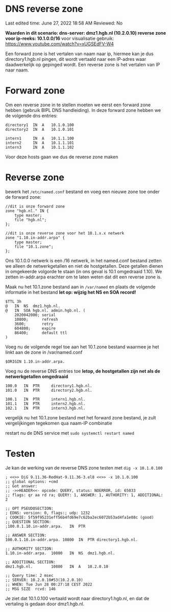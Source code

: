 # DNS reverse zone

Last edited time: June 27, 2022 18:58 AM
Reviewed: No

**Waarden in dit scenario:
dns-server: dmz1.hgb.nl (10.2.0.10)
reverse zone voor ip-reeks: 10.1.0.0/16**
voor visualisatie gebruik: https://www.youtube.com/watch?v=xUGSEdFV-W4 


Een forward zone is het vertalen van naam naar ip, hiermee kan je dus directory1.hgb.nl pingen, dit wordt vertaald naar een IP-adres waar daadwerkelijk op gepinged wordt.
Een reverse zone is het vertalen van IP naar naam.

# Forward zone 
Om een reverse zone in te stellen moeten we eerst een forward zone hebben (gebruik BIPL DNS handleiding). In deze forward zone hebben we de volgende dns entries:

```
directory1	IN	A	10.1.0.100
directory2	IN	A	10.1.0.101

intern1		IN	A	10.1.1.100
intern2		IN	A	10.1.1.101
intern3		IN	A	10.1.1.102
```
Voor deze hosts gaan we dus de reverse zone maken

# Reverse zone
bewerk het `/etc/named.conf` bestand en voeg een nieuwe zone toe onder de forward zone:

```
//dit is onze forward zone
zone "hgb.nl." IN {
	type master;
	file "hgb.nl";
};

//dit is onze reverse zone voor het 10.1.x.x netwerk
zone "1.10.in-addr.arpa" {
	type master;
	file "10.1.zone";
};
```

Ons 10.1.0.0 netwerk is een /16 netwerk, in het named.conf bestand zetten we alleen de netwerkgetallen en niet de hostgetallen. Deze getallen dienen in omgekeerde volgorde te staan (in ons geval is 10.1 omgedraaid 1.10). 
We zetten in-addr.arpa erachter om te laten weten dat dit een reverse zone is.

Maak nu het 10.1.zone bestand aan in `/var/named` en plaats de volgende informatie in het bestand **let op: wijzig het NS en SOA record!**

```
$TTL 3h
@	IN	NS	dmz1.hgb.nl.
@	IN	SOA	hgb.nl. admin.hgb.nl. (
	2020042000; serial
	10800; 		refresh
	3600;		retry
	604800;		expire
	86400;		default ttl
)
```
Voeg nu de volgende regel toe aan het 10.1.zone bestand waarmee je het linkt aan de zone in /var/named.conf
```
$ORIGIN 1.10.in-addr.arpa.
```
Voeg nu de reverse DNS entries toe **letop, de hostgetallen zijn net als de netwerkgetallen omgedraaid**
```
100.0	IN	PTR		directory1.hgb.nl.
101.0	IN	PTR		directory2.hgb.nl.

100.1	IN	PTR		intern1.hgb.nl.
101.1	IN	PTR		intern2.hgb.nl.
102.1	IN	PTR		intern3.hgb.nl.
```
vergelijk nu het 10.1.zone bestand met het forward zone bestand, je zult vergelijkingen tegekomen qua naam-IP combinatie

restart nu de DNS service met `sudo systemctl restart named`

# Testen
Je kan de werking van de reverse DNS zone testen met `dig -x 10.1.0.100`
```
; <<>> DiG 9.11.36-RedHat-9.11.36-3.el8 <<>> -x 10.1.0.100
;; global options: +cmd
;; Got answer:
;; ->>HEADER<<- opcode: QUERY, status: NOERROR, id: 65033
;; flags: qr aa rd ra; QUERY: 1, ANSWER: 1, AUTHORITY: 1, ADDITIONAL: 2

;; OPT PSEUDOSECTION:
; EDNS: version: 0, flags:; udp: 1232
; COOKIE: 5f59f95231eff56b4fd69e7c62ba2ec6072b53ad4fa1e08c (good)
;; QUESTION SECTION:
;100.0.1.10.in-addr.arpa.	IN	PTR

;; ANSWER SECTION:
100.0.1.10.in-addr.arpa. 10800	IN	PTR	directory1.hgb.nl.

;; AUTHORITY SECTION:
1.10.in-addr.arpa.	10800	IN	NS	dmz1.hgb.nl.

;; ADDITIONAL SECTION:
dmz1.hgb.nl.		10800	IN	A	10.2.0.10

;; Query time: 2 msec
;; SERVER: 10.2.0.10#53(10.2.0.10)
;; WHEN: Tue Jun 28 00:27:18 CEST 2022
;; MSG SIZE  rcvd: 146

```

Je ziet dat 10.1.0.100 vertaald wordt naar directory1.hgb.nl, en dat de vertaling is gedaan door dmz1.hgb.nl.